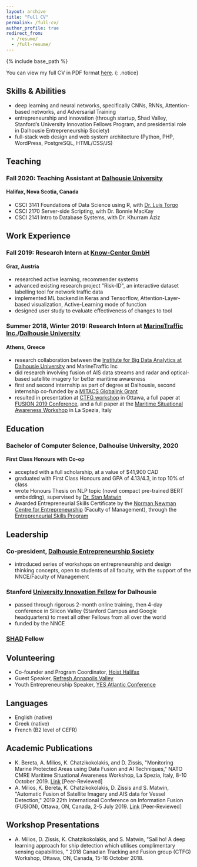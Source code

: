 ```yaml
---
layout: archive
title: "Full CV"
permalink: /full-cv/
author_profile: true
redirect_from:
  - /resume/
  - /full-resume/
---
```


{% include base_path %}

<style type="text/css" rel="stylesheet">
h4 { padding-top: 2px; margin-top: 2px; }
</style>

You can view my full CV in PDF format [here](https://atmilios.com/files/full-cv.pdf).
{: .notice}

## Skills &amp; Abilities

* deep learning and neural networks, specifically CNNs, RNNs, Attention-based networks,
and Adversarial Training
* entrepreneurship and innovation (through startup, Shad Valley, Stanford’s University
Innovation Fellows Program, and presidential role in Dalhousie Entrepreneurship Society)
* full-stack web design and web system architecture (Python, PHP, WordPress, PostgreSQL,
HTML/CSS/JS)

## Teaching

### Fall 2020: Teaching Assistant at [Dalhousie University](https://www.dal.ca/)
#### Halifax, Nova Scotia, Canada
* CSCI 3141 Foundations of Data Science using R, with [Dr. Luis Torgo](https://web.cs.dal.ca/~ltorgo/)
* CSCI 2170 Server-side Scripting, with Dr. Bonnie MacKay
* CSCI 2141 Intro to Database Systems, with Dr. Khurram Aziz

## Work Experience

### Fall 2019: Research Intern at [Know-Center GmbH](https://www.know-center.tugraz.at/en/)
#### Graz, Austria
* researched active learning, recommender systems
* advanced existing research project "Risk-ID", an interactive dataset labelling tool for network traffic data
* implemented ML backend in Keras and Tensorflow, Attention-Layer-based visualization, Active-Learning mode of function
* designed user study to evaluate effectiveness of changes to tool

### Summer 2018, Winter 2019: Research Intern at [MarineTraffic Inc.](https://www.marinetraffic.com/)/[Dalhousie University](https://www.dal.ca/)
#### Athens, Greece
* research collaboration between the [Institute for Big Data Analytics at Dalhousie University](https://bigdata.cs.dal.ca/) and MarineTraffic Inc
* did research involving fusion of AIS data streams and radar and optical-based satellite imagery for better maritime awareness
* first and second internship as part of degree at Dalhousie, second internship co-funded by a [MITACS Globalink Grant](https://www.mitacs.ca/en/programs/globalink/globalink-research-award)
* resulted in presentation at [CTFG workshop](http://www.ctfg.ca/) in Ottawa, a full paper at [FUSION 2019 Conference](https://www.fusion2019.org/program.html), and a full paper at the [Maritime Situational Awareness Workshop](https://www.cmre.nato.int/msaw-2019-home) in La Spezia, Italy

## Education

### Bachelor of Computer Science, Dalhouise University, 2020
#### First Class Honours with Co-op
* accepted with a full scholarship, at a value of $41,900 CAD
* graduated with First Class Honours and GPA of 4.13/4.3, in top 10% of class
* wrote Honours Thesis on NLP topic (novel compact pre-trained BERT embedding), supervised by [Dr. Stan Matwin](https://web.cs.dal.ca/~stan/)
* Awarded Entrepreneurial Skills Certificate by the [Norman Newman Centre for
Entrepreneurship](https://www.dal.ca/faculty/management/nnce.html) (Faculty of Management), through the [Entrepreneurial Skills Program](https://academiccalendar.dal.ca/Catalog/ViewCatalog.aspx?pageid=viewcatalog&catalogid=105&chapterid=6420&loaduseredits=False)

## Leadership

### Co-president, [Dalhousie Entrepreneurship Society](https://www.facebook.com/dalentsoc/)
* introduced series of workshops on entrepreneurship and design thinking concepts, open to students of all faculty, with the support of the NNCE/Faculty of Management

### Stanford [University Innovation Fellow](https://universityinnovationfellows.org/) for Dalhousie
* passed through rigorous 2-month online training, then 4-day conference in Silicon Valley
(Stanford Campus and Google headquarters) to meet all other Fellows from all over the
world
* funded by the NNCE

### [SHAD](https://www.shad.ca/) Fellow

## Volunteering

* Co-founder and Program Coordinator, [Hoist Halifax](https://voltaeffect.com/programs/hoist/)
* Guest Speaker, [Refresh Annapolis Valley](https://refreshannapolisvalley.org/)
* Youth Entrepreneurship Speaker, [YES Atlantic Conference](https://www.yes-atlantic.com/)

## Languages

* English (native)
* Greek (native)
* French (B2 level of CEFR)

## Academic Publications

* K. Bereta, A. Milios, K. Chatzikokolakis, and D. Zissis, "Monitoring Marine Protected Areas using Data Fusion and AI Techniques," NATO CMRE Maritime Situational Awareness
Workshop, La Spezia, Italy, 8-10 October 2019. [Link](https://www.cmre.nato.int/msaw-2019-home/msaw2019-papers/) [Peer-Reviewed]
* A. Milios, K. Bereta, K. Chatzikokolakis, D. Zissis and S. Matwin, "Automatic Fusion of Satellite Imagery and AIS data for Vessel Detection," 2019 22th International Conference on
Information Fusion (FUSION), Ottawa, ON, Canada, 2-5 July 2019. [Link](https://ieeexplore.ieee.org/abstract/document/9011339) [Peer-Reviewed]

## Workshop Presentations

* A. Milios, D. Zissis, K. Chatzikokolakis, and S. Matwin, "Sail ho! A deep learning approach for ship detection which utilises complimentary sensing capabilities, " 2018 Canadian Tracking and Fusion group (CTFG) Workshop, Ottawa, ON, Canada, 15-16 October 2018.
